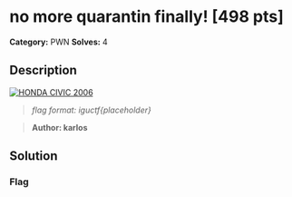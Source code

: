 # no more quarantin finally! [498 pts]

**Category:** PWN
**Solves:** 4

## Description
[![HONDA CIVIC 2006](http://img.youtube.com/vi/QIIje6g8M50/0.jpg)](http://www.youtube.com/watch?v=QIIje6g8M50 "BINARY RAP")


>*flag format: iguctf{placeholder}*

>**Author: karlos**
>
## Solution

### Flag

